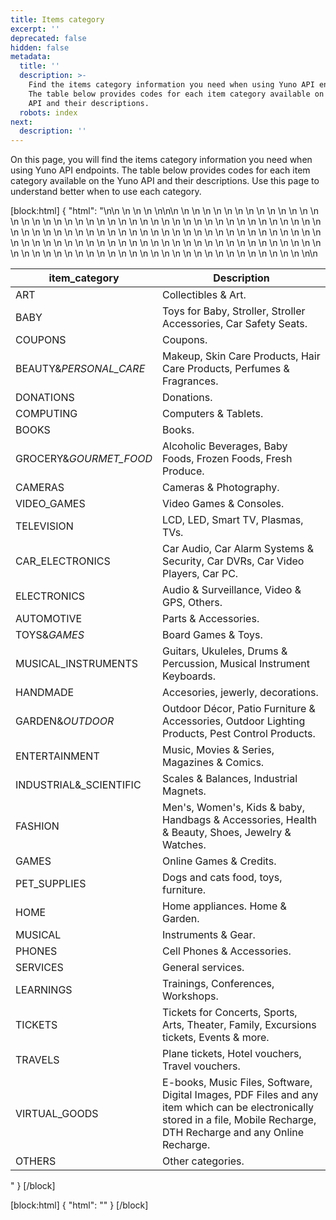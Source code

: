 ```yaml
---
title: Items category
excerpt: ''
deprecated: false
hidden: false
metadata:
  title: ''
  description: >-
    Find the items category information you need when using Yuno API endpoints.
    The table below provides codes for each item category available on the Yuno
    API and their descriptions.
  robots: index
next:
  description: ''
---
```

On this page, you will find the items category information you need when using Yuno API endpoints. The table below provides codes for each item category available on the Yuno API and their descriptions. Use this page to understand better when to use each category.

[block:html]
{
  "html": "<table>\n<thead>\n  <tr>\n    <th>item_category</th>\n    <th>Description</th>\n  </tr>\n</thead>\n<tbody>\n  <tr>\n    <td>ART</td>\n    <td>Collectibles &amp; Art.</td>\n  </tr>\n  <tr>\n    <td>BABY</td>\n    <td>Toys for Baby, Stroller, Stroller Accessories, Car Safety Seats.</td>\n  </tr>\n  <tr>\n    <td>COUPONS</td>\n    <td>Coupons.</td>\n  </tr>\n  <tr>\n    <td>BEAUTY&amp;_PERSONAL_CARE</td>\n    <td>Makeup, Skin Care Products, Hair Care Products, Perfumes &amp; Fragrances.</td>\n  </tr>\n  <tr>\n    <td>DONATIONS</td>\n    <td>Donations.</td>\n  </tr>\n  <tr>\n    <td>COMPUTING</td>\n    <td>Computers &amp; Tablets.</td>\n  </tr>\n  <tr>\n    <td>BOOKS</td>\n    <td>Books.</td>\n  </tr>\n  <tr>\n    <td>GROCERY_&amp;_GOURMET_FOOD</td>\n    <td>Alcoholic Beverages, Baby Foods, Frozen Foods, Fresh Produce.</td>\n  </tr>\n  <tr>\n    <td>CAMERAS</td>\n    <td>Cameras &amp; Photography.</td>\n  </tr>\n  <tr>\n    <td>VIDEO_GAMES</td>\n    <td>Video Games &amp; Consoles.</td>\n  </tr>\n  <tr>\n    <td>TELEVISION</td>\n    <td>LCD, LED, Smart TV, Plasmas, TVs.</td>\n  </tr>\n  <tr>\n    <td>CAR_ELECTRONICS</td>\n    <td>Car Audio, Car Alarm Systems &amp; Security, Car DVRs, Car Video Players, Car PC.</td>\n  </tr>\n  <tr>\n    <td>ELECTRONICS</td>\n    <td>Audio &amp; Surveillance, Video &amp; GPS, Others.</td>\n  </tr>\n  <tr>\n    <td>AUTOMOTIVE</td>\n    <td>Parts &amp; Accessories.</td>\n  </tr>\n  <tr>\n    <td>TOYS_&amp;_GAMES</td>\n    <td>Board Games &amp; Toys.</td>\n  </tr>\n  <tr>\n    <td>MUSICAL_INSTRUMENTS</td>\n    <td>Guitars, Ukuleles, Drums &amp; Percussion, Musical Instrument Keyboards.</td>\n  </tr>\n  <tr>\n    <td>HANDMADE</td>\n    <td>Accesories, jewerly, decorations.</td>\n  </tr>\n  <tr>\n    <td>GARDEN_&amp;_OUTDOOR</td>\n    <td>Outdoor Décor, Patio Furniture &amp; Accessories, Outdoor Lighting Products, Pest Control Products.</td>\n  </tr>\n  <tr>\n    <td>ENTERTAINMENT</td>\n    <td>Music, Movies &amp; Series, Magazines &amp; Comics. </td>\n  </tr>\n  <tr>\n    <td>INDUSTRIAL_&amp;_SCIENTIFIC</td>\n    <td>Scales &amp; Balances, Industrial Magnets.</td>\n  </tr>\n  <tr>\n    <td>FASHION</td>\n    <td>Men's, Women's, Kids &amp; baby, Handbags &amp; Accessories, Health &amp; Beauty, Shoes, Jewelry &amp; Watches.</td>\n  </tr>\n  <tr>\n    <td>GAMES</td>\n    <td>Online Games &amp; Credits.</td>\n  </tr>\n  <tr>\n    <td>PET_SUPPLIES</td>\n    <td>Dogs and cats food, toys, furniture.</td>\n  </tr>\n  <tr>\n    <td>HOME</td>\n    <td>Home appliances. Home &amp; Garden.</td>\n  </tr>\n  <tr>\n    <td>MUSICAL</td>\n    <td>Instruments &amp; Gear.</td>\n  </tr>\n  <tr>\n    <td>PHONES</td>\n    <td>Cell Phones &amp; Accessories.</td>\n  </tr>\n  <tr>\n    <td>SERVICES</td>\n    <td>General services.</td>\n  </tr>\n  <tr>\n    <td>LEARNINGS</td>\n    <td>Trainings, Conferences, Workshops.</td>\n  </tr>\n  <tr>\n    <td>TICKETS</td>\n    <td>Tickets for Concerts, Sports, Arts, Theater, Family, Excursions tickets, Events &amp; more.</td>\n  </tr>\n  <tr>\n    <td>TRAVELS</td>\n    <td>Plane tickets, Hotel vouchers, Travel vouchers.</td>\n  </tr>\n  <tr>\n    <td>VIRTUAL_GOODS</td>\n    <td>E-books, Music Files, Software, Digital Images, PDF Files and any item which can be electronically stored in a file, Mobile Recharge, DTH Recharge and any Online Recharge.</td>\n  </tr>\n  <tr>\n    <td>OTHERS</td>\n    <td>Other categories.</td>\n  </tr>\n</tbody>\n</table>"
}
[/block]

[block:html]
{
  "html": "<style>\n  table thead th {\n    text-align: left;\n</style>"
}
[/block]
